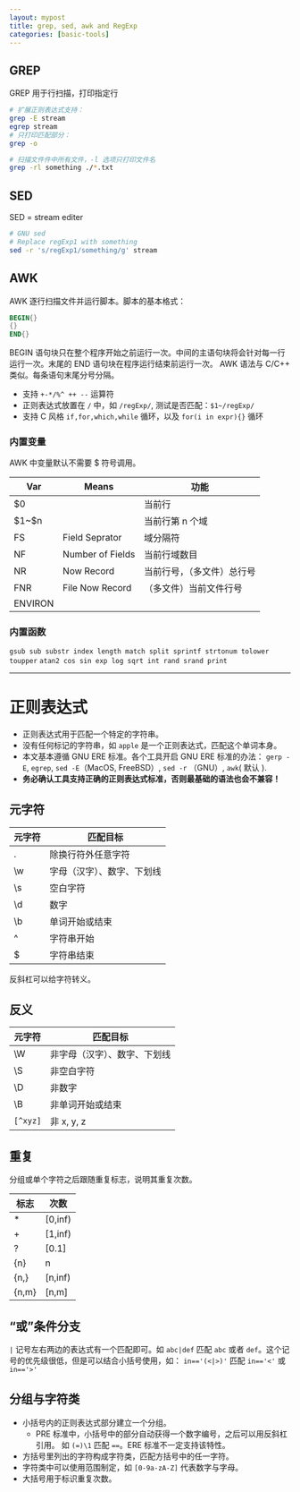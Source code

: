 ```yaml
---
layout: mypost
title: grep, sed, awk and RegExp
categories: [basic-tools]
---
```


## GREP

GREP 用于行扫描，打印指定行

```sh
# 扩展正则表达式支持：
grep -E stream
egrep stream
# 只打印匹配部分：
grep -o 

# 扫描文件件中所有文件，-l 选项只打印文件名
grep -rl something ./*.txt
```

## SED

SED = stream editer

```sh
# GNU sed
# Replace regExp1 with something
sed -r 's/regExp1/something/g' stream
```

## AWK

AWK 逐行扫描文件并运行脚本。脚本的基本格式：

```awk
BEGIN{}
{}
END{}
```

BEGIN 语句块只在整个程序开始之前运行一次。中间的主语句块将会针对每一行运行一次。末尾的 END 语句块在程序运行结束前运行一次。
AWK 语法与 C/C++ 类似。每条语句末尾分号分隔。

- 支持 `+-*/%^ ++ --` 运算符
- 正则表达式放置在 `/` 中，如 `/regExp/`, 测试是否匹配：`$1~/regExp/`
- 支持 C 风格 `if,for,which,while` 循环，以及 `for(i in expr){}` 循环

### 内置变量

AWK 中变量默认不需要 $ 符号调用。

| Var | Means | 功能 |
|---|---|---
|\$0    |                   | 当前行
|\$1~\$n|                   | 当前行第 n 个域
|FS     |Field Seprator     | 域分隔符
|NF     |Number of Fields   | 当前行域数目
|NR     |Now Record         | 当前行号，（多文件）总行号
|FNR    |File Now Record    | （多文件）当前文件行号
|ENVIRON|                   | 

### 内置函数

`gsub sub substr index length match split sprintf strtonum tolower toupper`
`atan2 cos sin exp log sqrt int rand srand print`

---

# 正则表达式

- 正则表达式用于匹配一个特定的字符串。
- 没有任何标记的字符串，如 `apple` 是一个正则表达式，匹配这个单词本身。
- 本文基本遵循 GNU ERE 标准。各个工具开启 GNU ERE 标准的办法：
    `gerp -E`, `egrep`, `sed -E`（MacOS, FreeBSD）, `sed -r` （GNU）, `awk`( 默认 ).
- **务必确认工具支持正确的正则表达式标准，否则最基础的语法也会不兼容！**

## 元字符

|元字符 |匹配目标
|---|---
|.      |除换行符外任意字符
|\w     |字母（汉字）、数字、下划线
|\s     |空白字符
|\d     |数字
|\b     |单词开始或结束
|^      |字符串开始
|$      |字符串结束

反斜杠可以给字符转义。

## 反义

|元字符 |匹配目标
|--- | ---
|\W     |非字母（汉字）、数字、下划线
|\S     |非空白字符
|\D     |非数字
|\B     |非单词开始或结束
|`[^xyz]` |非 x, y, z

## 重复

分组或单个字符之后跟随重复标志，说明其重复次数。

|标志   |次数|
|---|---|
|*      |[0,inf)
|+      |[1,inf)
|?      |[0.1]
|{n}    |n
|{n,}   |[n,inf)
|{n,m}  |[n,m]

## “或”条件分支
`|` 记号左右两边的表达式有一个匹配即可。如 `abc|def` 匹配 `abc` 或者 `def`。这个记号的优先级很低，但是可以结合小括号使用，如：
`in=='(<|>)'` 匹配 `in=='<'` 或 `in=='>'`

## 分组与字符类
- 小括号内的正则表达式部分建立一个分组。
    - PRE 标准中，小括号中的部分自动获得一个数字编号，之后可以用反斜杠引用。 如 `(=)\1` 匹配 `==`。ERE 标准不一定支持该特性。
- 方括号里列出的字符构成字符类，匹配方括号中的任一字符。
- 字符类中可以使用范围制定，如 `[0-9a-zA-Z]` 代表数字与字母。
- 大括号用于标识重复次数。

